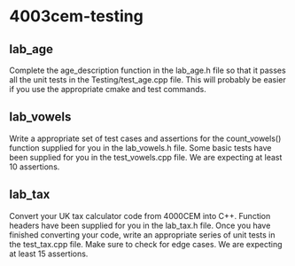 # 4003cem-testing
 
## lab_age
Complete the age_description function in the lab_age.h file so that it passes all the unit tests in the Testing/test_age.cpp file.
This will probably be easier if you use the appropriate cmake and test commands.

## lab_vowels
Write a appropriate set of test cases and assertions for the count_vowels() function supplied for you in the lab_vowels.h file.
Some basic tests have been supplied for you in the test_vowels.cpp file.
We are expecting at least 10 assertions.

## lab_tax
Convert your UK tax calculator code from 4000CEM into C++. Function headers have been supplied for you in the lab_tax.h file.
Once you have finished converting your code, write an appropriate series of unit tests in the test_tax.cpp file.
Make sure to check for edge cases.
We are expecting at least 15 assertions.
